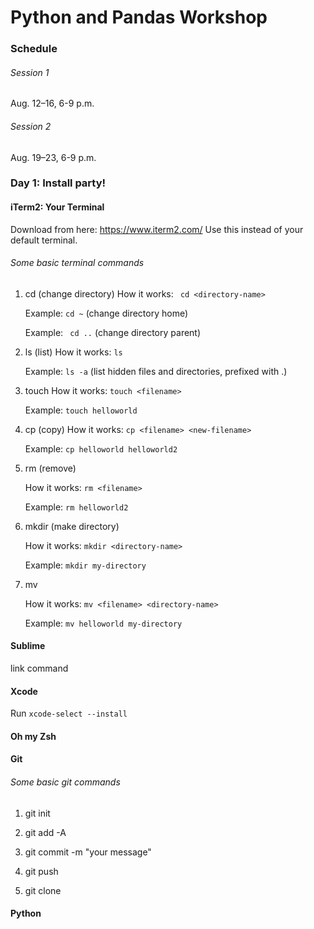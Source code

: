 # Python and Pandas Workshop

### Schedule

###### Session 1
Aug. 12–16, 6-9 p.m.

###### Session 2
Aug. 19–23, 6-9 p.m.


### Day 1: Install party!

#### iTerm2: Your Terminal
Download from here: https://www.iterm2.com/
Use this instead of your default terminal. 

###### Some basic terminal commands

1. cd (change directory)
	How it works: ``` cd <directory-name>```
	
	Example: ```cd ~``` (change directory home)
	
	Example: ``` cd ..``` (change directory parent)

2. ls (list)
	How it works: ```ls```

	Example: ```ls -a``` (list hidden files and directories, prefixed with .)

3. touch
	How it works: ```touch <filename>```

	Example: ```touch helloworld```

4. cp (copy)
	How it works: ```cp <filename> <new-filename>```

	Example: ```cp helloworld helloworld2```

5. rm (remove)
	
	How it works: ```rm <filename>```

	Example: ```rm helloworld2```

6. mkdir (make directory)

	How it works: ```mkdir <directory-name>```

	Example: ```mkdir my-directory```

7. mv

	How it works: ```mv <filename> <directory-name>```

	Example: ```mv helloworld my-directory```

#### Sublime
link command

#### Xcode
Run ```xcode-select --install```

#### Oh my Zsh



#### Git

###### Some basic git commands

1. git init
	
2. git add -A

3. git commit -m "your message"

4. git push

5. git clone

#### Python


